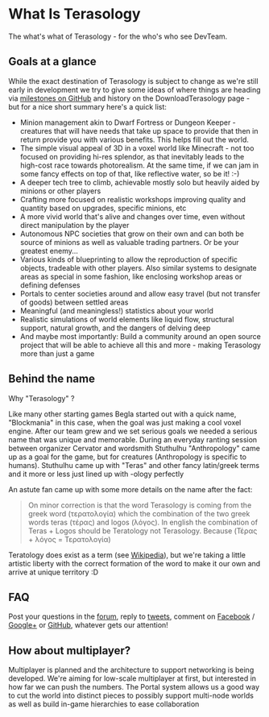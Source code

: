 What Is Terasology
==================

The what's what of Terasology - for the who's who see DevTeam.

Goals at a glance
-----------------

While the exact destination of Terasology is subject to change as we're still early in development we try to give some ideas of where things are heading via [milestones on GitHub](https://github.com/MovingBlocks/Terasology/milestones) and history on the DownloadTerasology page - but for a nice short summary here's a quick list:

   * Minion management akin to Dwarf Fortress or Dungeon Keeper - creatures that will have needs that take up space to provide that then in return provide you with various benefits. This helps fill out the world.
   * The simple visual appeal of 3D in a voxel world like Minecraft - not too focused on providing hi-res splendor, as that inevitably leads to the high-cost race towards photorealism. At the same time, if we can jam in some fancy effects on top of that, like reflective water, so be it! :-)
   * A deeper tech tree to climb, achievable mostly solo but heavily aided by minions or other players
   * Crafting more focused on realistic workshops improving quality and quantity based on upgrades, specific minions, etc
   * A more vivid world that's alive and changes over time, even without direct manipulation by the player
   * Autonomous NPC societies that grow on their own and can both be source of minions as well as valuable trading partners. Or be your greatest enemy...
   * Various kinds of blueprinting to allow the reproduction of specific objects, tradeable with other players. Also similar systems to designate areas as special in some fashion, like enclosing workshop areas or defining defenses
   * Portals to center societies around and allow easy travel (but not transfer of goods) between settled areas
   * Meaningful (and meaningless!) statistics about your world
   * Realistic simulations of world elements like liquid flow, structural support, natural growth, and the dangers of delving deep
   * And maybe most importantly: Build a community around an open source project that will be able to achieve all this and more - making Terasology more than just a game

Behind the name
---------------

Why "Terasology" ?

Like many other starting games Begla started out with a quick name, "Blockmania" in this case, when the goal was just making a cool voxel engine. After our team grew and we set serious goals we needed a serious name that was unique and memorable. During an everyday ranting session between organizer Cervator and wordsmith Stuthulhu "Anthropology" came up as a goal for the game, but for creatures (Anthropology is specific to humans). Stuthulhu came up with "Teras" and other fancy latin/greek terms and it more or less just lined up with -ology perfectly

An astute fan came up with some more details on the name after the fact:

> On minor correction is that the word Terasology is coming from the greek word (&tau;&epsilon;&rho;&alpha;&tau;&omicron;&lambda;&omicron;&gamma;&#x3AF;&alpha;) which the combination of the two greek words teras (&tau;&#x3AD;&rho;&alpha;&sigmaf;) and logos (&lambda;&#x3CC;&gamma;&omicron;&sigmaf;). In english the combination of Teras + Logos should be Teratology not Terasology. Because (&Tau;&#x3AD;&rho;&alpha;&sigmaf; + &lambda;&#x3CC;&gamma;&omicron;&sigmaf; = &Tau;&epsilon;&rho;&alpha;&tau;&omicron;&lambda;&omicron;&gamma;&#x3AF;&alpha;)

Teratology does exist as a term (see [Wikipedia](http://en.wikipedia.org/wiki/Teratology)), but we're taking a little artistic liberty with the correct formation of the word to make it our own and arrive at unique territory :D

FAQ
---

Post your questions in the [forum](http://forum.movingblocks.net), reply to [tweets](https://twitter.com/#!/Terasology), comment on [Facebook](http://www.facebook.com/pages/Terasology/248329655219905) / [Google+](https://plus.google.com/u/0/103835217961917018533/posts) or [GitHub](https://github.com/MovingBlocks/Terasology), whatever gets our attention!

How about multiplayer?
----------------------

Multiplayer is planned and the architecture to support networking is being developed. We're aiming for low-scale multiplayer at first, but interested in how far we can push the numbers. The Portal system allows us a good way to cut the world into distinct pieces to possibly support multi-node worlds as well as build in-game hierarchies to ease collaboration